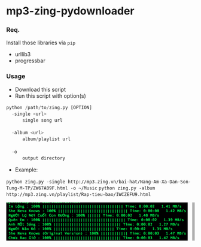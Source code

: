 mp3-zing-pydownloader
=====================

### Req.

Install those libraries via `pip`
- urllib3
- progressbar

### Usage

- Download this script
- Run this script with option(s)

``` python
python /path/to/zing.py [OPTION]
  -single <url>
      single song url

  -album <url>  
      album/playlist url

  -o
      output directory

```

- Example:

`python zing.py -single http://mp3.zing.vn/bai-hat/Nang-Am-Xa-Dan-Son-Tung-M-TP/ZW67A09F.html -o ~/Music`
`python zing.py -album http://mp3.zing.vn/playlist/Rap-tieu-bao/IWCZEFU9.html`

![screenshot](https://raw.githubusercontent.com/tieubao/mp3-zing-pydownloader/master/screenshot.png)

